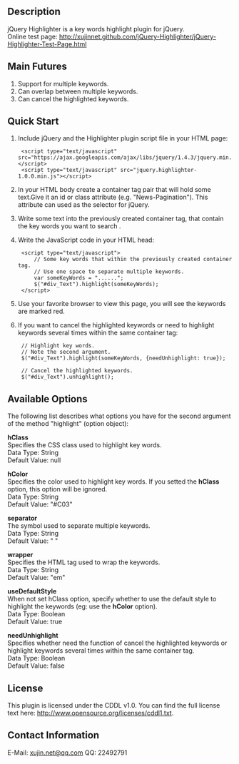 ## Description
jQuery Highlighter is a key words highlight plugin for jQuery.  
Online test page: <http://xujinnet.github.com/jQuery-Highlighter/jQuery-Highlighter-Test-Page.html>

## Main Futures
1. Support for multiple keywords.
2. Can overlap between multiple keywords.
3. Can cancel the highlighted keywords.

## Quick Start
1. Include jQuery and the Highlighter plugin script file in your HTML page:

        <script type="text/javascript" src="https://ajax.googleapis.com/ajax/libs/jquery/1.4.3/jquery.min.js"></script>
        <script type="text/javascript" src="jquery.highlighter-1.0.0.min.js"></script>

2. In your HTML body create a container tag pair that will hold some text.Give it an id or class attribute (e.g. "News-Pagination"). This attribute can used as the selector for jQuery.
3. Write some text into the previously created container tag, that contain the key words you want to search .
4. Write the JavaScript code in your HTML head:

        <script type="text/javascript">
            // Some key words that within the previously created container tag.
            // Use one space to separate multiple keywords.
        	var someKeyWords = "......";
        	$("#div_Text").highlight(someKeyWords);
        </script>

5. Use your favorite browser to view this page, you will see the keywords are marked red.
6. If you want to cancel the highlighted keywords or need to highlight keywords several times within the same container tag:

        // Highlight key words.
        // Note the second argument.
        $("#div_Text").highlight(someKeyWords, {needUnhighlight: true});
        
        // Cancel the highlighted keywords.
        $("#div_Text").unhighlight();

## Available Options
The following list describes what options you have for the second argument of the method "highlight" (option object):

**hClass**  
Specifies the CSS class used to highlight key words.  
Data Type: String  
Default Value: null

**hColor**  
Specifies the color used to highlight key words. If you setted the **hClass** option, this option will be ignored.  
Data Type: String  
Default Value: "#C03"

**separator**  
The symbol used to separate multiple keywords.  
Data Type: String  
Default Value: " "

**wrapper**  
Specifies the HTML tag used to wrap the keywords.  
Data Type: String  
Default Value: "em"

**useDefaultStyle**  
When not set hClass option, specify whether to use the default style to highlight the keywords (eg: use the **hColor** option).  
Data Type: Boolean  
Default Value: true

**needUnhighlight**  
Specifies whether need the function of cancel the highlighted keywords or highlight keywords several times within the same container tag.  
Data Type: Boolean  
Default Value: false

## License
This plugin is licensed under the CDDL v1.0. You can find the full license text here: http://www.opensource.org/licenses/cddl1.txt.

## Contact Information
E-Mail: xujin.net@qq.com
QQ: 22492791
